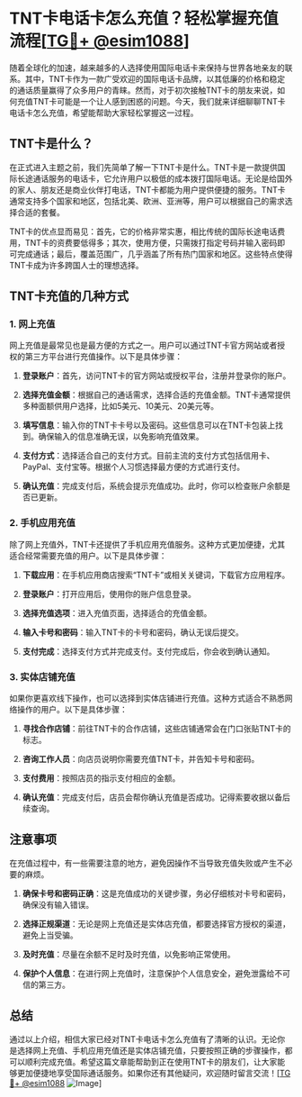 # TNT卡电话卡怎么充值？轻松掌握充值流程[[TG💪+ @esim1088](https://t.me/s/esim1088)]

随着全球化的加速，越来越多的人选择使用国际电话卡来保持与世界各地亲友的联系。其中，TNT卡作为一款广受欢迎的国际电话卡品牌，以其低廉的价格和稳定的通话质量赢得了众多用户的青睐。然而，对于初次接触TNT卡的朋友来说，如何充值TNT卡可能是一个让人感到困惑的问题。今天，我们就来详细聊聊TNT卡电话卡怎么充值，希望能帮助大家轻松掌握这一过程。

## TNT卡是什么？

在正式进入主题之前，我们先简单了解一下TNT卡是什么。TNT卡是一款提供国际长途通话服务的电话卡，它允许用户以极低的成本拨打国际电话。无论是给国外的家人、朋友还是商业伙伴打电话，TNT卡都能为用户提供便捷的服务。TNT卡通常支持多个国家和地区，包括北美、欧洲、亚洲等，用户可以根据自己的需求选择合适的套餐。

TNT卡的优点显而易见：首先，它的价格非常实惠，相比传统的国际长途电话费用，TNT卡的资费要低得多；其次，使用方便，只需拨打指定号码并输入密码即可完成通话；最后，覆盖范围广，几乎涵盖了所有热门国家和地区。这些特点使得TNT卡成为许多跨国人士的理想选择。

## TNT卡充值的几种方式

### 1. 网上充值

网上充值是最常见也是最方便的方式之一。用户可以通过TNT卡官方网站或者授权的第三方平台进行充值操作。以下是具体步骤：

1. **登录账户**：首先，访问TNT卡的官方网站或授权平台，注册并登录你的账户。
   
2. **选择充值金额**：根据自己的通话需求，选择合适的充值金额。TNT卡通常提供多种面额供用户选择，比如5美元、10美元、20美元等。

3. **填写信息**：输入你的TNT卡卡号以及密码。这些信息可以在TNT卡包装上找到。确保输入的信息准确无误，以免影响充值效果。

4. **支付方式**：选择适合自己的支付方式。目前主流的支付方式包括信用卡、PayPal、支付宝等。根据个人习惯选择最方便的方式进行支付。

5. **确认充值**：完成支付后，系统会提示充值成功。此时，你可以检查账户余额是否已更新。

### 2. 手机应用充值

除了网上充值外，TNT卡还提供了手机应用充值服务。这种方式更加便捷，尤其适合经常需要充值的用户。以下是具体步骤：

1. **下载应用**：在手机应用商店搜索“TNT卡”或相关关键词，下载官方应用程序。

2. **登录账户**：打开应用后，使用你的账户信息登录。

3. **选择充值选项**：进入充值页面，选择适合的充值金额。

4. **输入卡号和密码**：输入TNT卡的卡号和密码，确认无误后提交。

5. **支付完成**：选择支付方式并完成支付。支付完成后，你会收到确认通知。

### 3. 实体店铺充值

如果你更喜欢线下操作，也可以选择到实体店铺进行充值。这种方式适合不熟悉网络操作的用户。以下是具体步骤：

1. **寻找合作店铺**：前往TNT卡的合作店铺，这些店铺通常会在门口张贴TNT卡的标志。

2. **咨询工作人员**：向店员说明你需要充值TNT卡，并告知卡号和密码。

3. **支付费用**：按照店员的指示支付相应的金额。

4. **确认充值**：完成支付后，店员会帮你确认充值是否成功。记得索要收据以备后续查询。

## 注意事项

在充值过程中，有一些需要注意的地方，避免因操作不当导致充值失败或产生不必要的麻烦。

1. **确保卡号和密码正确**：这是充值成功的关键步骤，务必仔细核对卡号和密码，确保没有输入错误。

2. **选择正规渠道**：无论是网上充值还是实体店充值，都要选择官方授权的渠道，避免上当受骗。

3. **及时充值**：尽量在余额不足时及时充值，以免影响正常使用。

4. **保护个人信息**：在进行网上充值时，注意保护个人信息安全，避免泄露给不可信的第三方。

## 总结

通过以上介绍，相信大家已经对TNT卡电话卡怎么充值有了清晰的认识。无论你是选择网上充值、手机应用充值还是实体店铺充值，只要按照正确的步骤操作，都可以顺利完成充值。希望这篇文章能帮助到正在使用TNT卡的朋友们，让大家能够更加便捷地享受国际通话服务。如果你还有其他疑问，欢迎随时留言交流！[[TG💪+ @esim1088](https://t.me/s/esim1088) ![Image](https://i.postimg.cc/4NQfJmqS/Snipaste-2025-05-13-00-14-12.png)]